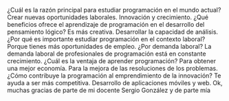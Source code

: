  ¿Cuál	es	la	razón	principal	para	estudiar	programación	en	el	mundo	actual?	Crear	nuevas
 oportunidades	laborales.	Innovación	y	crecimiento.	¿Qué	beneficios	ofrece	el	aprendizaje	de
 programación	en	el	desarrollo	del	pensamiento	lógico?	Es	más	creativa.
 Desarrollar	la	capacidad	de	análisis.	¿Por	qué	es	importante	estudiar	programación	en	el
 contexto	laboral?	Porque	tienes	más	oportunidades	de	empleo.	¿Por	demanda	laboral?	La
 demanda	laboral	de	profesionales	de	programación	está	en	constante	crecimiento.
 ¿Cuál	es	la	ventaja	de	aprender	programación?	Para	obtener	una	mejor	economía.	Para	la
 mejora	de	las	resoluciones	de	los	problemas.	¿Cómo	contribuye	la	programación	al
 emprendimiento	de	la	innovación?	Te	ayuda	a	ser	más	competitiva.
 Desarrollo	de	aplicaciones	móviles	y	web.	Ok,	muchas	gracias	de	parte	de	mi	docente	Sergio
 González	y	de	parte	mía
